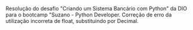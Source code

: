 Resolução do desafio "Criando um Sistema Bancário com Python" da DIO para o bootcamp "Suzano - Python Developer. Correção de erro da utilização incorreta de float, substituindo por Decimal.
